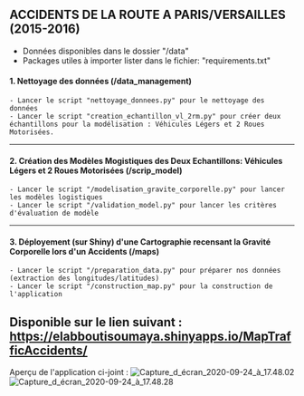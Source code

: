 ##  ACCIDENTS DE LA ROUTE A PARIS/VERSAILLES (2015-2016) 
* Données disponibles dans le dossier "/data"
* Packages utiles à importer lister dans le fichier: "requirements.txt" 


#### **1. Nettoyage des données (/data_management)**
    - Lancer le script "nettoyage_donnees.py" pour le nettoyage des données
    - Lancer le script "creation_echantillon_vl_2rm.py" pour créer deux échantillons pour la modélisation : Véhicules Légers et 2 Roues Motorisées.


<!-- blank line -->
----
<!-- blank line -->


#### **2. Création des Modèles Mogistiques des Deux Echantillons: Véhicules Légers et 2 Roues Motorisées (/scrip_model)**
    - Lancer le script "/modelisation_gravite_corporelle.py" pour lancer les modèles logistiques
    - Lancer le script "/validation_model.py" pour lancer les critères d'évaluation de modèle 


<!-- blank line -->
----
<!-- blank line -->


#### **3. Déployement (sur Shiny) d'une Cartographie recensant la Gravité Corporelle lors d'un Accidents (/maps)**
    - Lancer le script "/preparation_data.py" pour préparer nos données (extraction des longitudes/latitudes) 
    - Lancer le script "/construction_map.py" pour la construction de l'application


## Disponible sur le lien suivant : https://elabboutisoumaya.shinyapps.io/MapTrafficAccidents/ 

Aperçu de l'application ci-joint : 
![Capture_d_écran_2020-09-24_à_17.48.02](/uploads/8adda0647a32257876afdc9a3605e7fc/Capture_d_écran_2020-09-24_à_17.48.02.png)
![Capture_d_écran_2020-09-24_à_17.48.28](/uploads/547ca331b8c40f2cc0150a3797fbda34/Capture_d_écran_2020-09-24_à_17.48.28.png)

